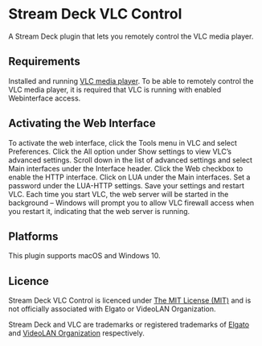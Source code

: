 # Stream Deck VLC Control
A Stream Deck plugin that lets you remotely control the VLC media player.

## Requirements
Installed and running [VLC media player](https://www.videolan.org/vlc/). 
To be able to remotely control the VLC media player, it is required that VLC is running with enabled Webinterface access.

## Activating the Web Interface
To activate the web interface, click the Tools menu in VLC and select Preferences. 
Click the All option under Show settings to view VLC’s advanced settings. Scroll down in the list of advanced settings and select Main interfaces under the Interface header. 
Click the Web checkbox to enable the HTTP interface. 
Click on LUA under the Main interfaces. Set a password under the LUA-HTTP settings. 
Save your settings and restart VLC. Each time you start VLC, the web server will be started in the background – Windows will prompt you to allow VLC firewall access when you restart it, indicating that the web server is running. 

## Platforms
This plugin supports macOS and Windows 10.

## Licence
Stream Deck VLC Control is licenced under [The MIT License (MIT)](LICENSE) and is not officially associated with Elgato or VideoLAN Organization.

Stream Deck and VLC are trademarks or registered trademarks of [Elgato](https://www.elgato.com/en) and [VideoLAN Organization](https://www.videolan.org/videolan/) respectively.
